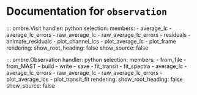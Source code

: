 # Documentation for `observation`

::: ombre.Visit
    handler: python
    selection:
      members:
        - average_lc
        - average_lc_errors
        - raw_average_lc
        - raw_average_lc_errors
        - residuals
        - animate_residuals
        - plot_channel_lcs
        - plot_average_lc
        - plot_frame
    rendering:
      show_root_heading: false
      show_source: false

::: ombre.Observation
    handler: python
    selection:
      members:
        - from_file
        - from_MAST
        - build
        - write
        - save
        - fit_transit
        - fit_spectra
        - average_lc
        - average_lc_errors
        - raw_average_lc
        - raw_average_lc_errors
        - plot_average_lcs
        - plot_transit_fit
    rendering:
      show_root_heading: false
      show_source: false
